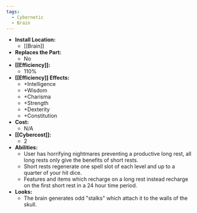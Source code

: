 ```yaml
---
tags:
  - Cybernetic
  - Brain
---
```

- **Install Location:**
	- [[Brain]]
- **Replaces the Part:**
	- No
- **[[Efficiency]]:**
	- 110%
- **[[Efficiency]] Effects:**
	- +Intelligence
	- +Wisdom
	- +Charisma
	- +Strength
	- +Dexterity
	- +Constitution
- **Cost:**
	- N/A
- **[[Cybercost]]:**
	- 2
- **Abilities:**
	- User has horrifying nightmares preventing a productive long rest, all long rests only give the benefits of short rests.
	- Short rests regenerate one spell slot of each level and up to a quarter of your hit dice.
	- Features and items which recharge on a long rest instead recharge on the first short rest in a 24 hour time period.
- **Looks:**
	- The brain generates odd "stalks" which attach it to the walls of the skull.
